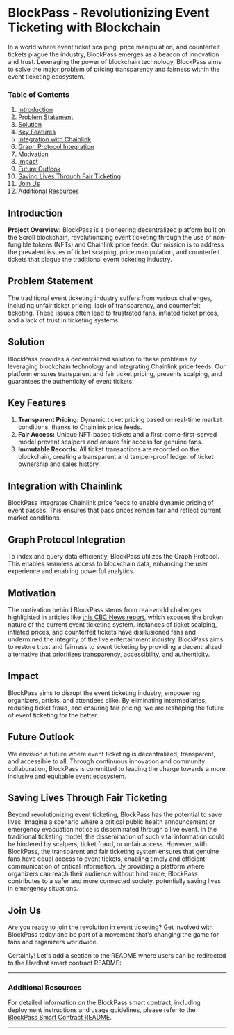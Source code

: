 # BlockPass - Revolutionizing Event Ticketing with Blockchain

In a world where event ticket scalping, price manipulation, and counterfeit tickets plague the industry, BlockPass emerges as a beacon of innovation and trust. Leveraging the power of blockchain technology, BlockPass aims to solve the major problem of pricing transparency and fairness within the event ticketing ecosystem.

### Table of Contents
1. [Introduction](#introduction)
2. [Problem Statement](#problem-statement)
3. [Solution](#solution)
4. [Key Features](#key-features)
5. [Integration with Chainlink](#integration-with-chainlink)
6. [Graph Protocol Integration](#graph-protocol-integration)
7. [Motivation](#motivation)
8. [Impact](#impact)
9. [Future Outlook](#future-outlook)
10. [Saving Lives Through Fair Ticketing](#saving-lives-through-fair-ticketing)
11. [Join Us](#join-us)
12. [Additional Resources](#additional-resources)

## Introduction

**Project Overview:**
BlockPass is a pioneering decentralized platform built on the Scroll blockchain, revolutionizing event ticketing through the use of non-fungible tokens (NFTs) and Chainlink price feeds. Our mission is to address the prevalent issues of ticket scalping, price manipulation, and counterfeit tickets that plague the traditional event ticketing industry.

## Problem Statement

The traditional event ticketing industry suffers from various challenges, including unfair ticket pricing, lack of transparency, and counterfeit ticketing. These issues often lead to frustrated fans, inflated ticket prices, and a lack of trust in ticketing systems.

## Solution

BlockPass provides a decentralized solution to these problems by leveraging blockchain technology and integrating Chainlink price feeds. Our platform ensures transparent and fair ticket pricing, prevents scalping, and guarantees the authenticity of event tickets.

## Key Features

1. **Transparent Pricing:** Dynamic ticket pricing based on real-time market conditions, thanks to Chainlink price feeds.
2. **Fair Access:** Unique NFT-based tickets and a first-come-first-served model prevent scalpers and ensure fair access for genuine fans.
3. **Immutable Records:** All ticket transactions are recorded on the blockchain, creating a transparent and tamper-proof ledger of ticket ownership and sales history.

## Integration with Chainlink

BlockPass integrates Chainlink price feeds to enable dynamic pricing of event passes. This ensures that pass prices remain fair and reflect current market conditions.

## Graph Protocol Integration

To index and query data efficiently, BlockPass utilizes the Graph Protocol. This enables seamless access to blockchain data, enhancing the user experience and enabling powerful analytics.

## Motivation

The motivation behind BlockPass stems from real-world challenges highlighted in articles like [this CBC News report](https://www.cbc.ca/news/entertainment/concert-tickets-broken-1.7185987), which exposes the broken nature of the current event ticketing system. Instances of ticket scalping, inflated prices, and counterfeit tickets have disillusioned fans and undermined the integrity of the live entertainment industry. BlockPass aims to restore trust and fairness to event ticketing by providing a decentralized alternative that prioritizes transparency, accessibility, and authenticity.

## Impact

BlockPass aims to disrupt the event ticketing industry, empowering organizers, artists, and attendees alike. By eliminating intermediaries, reducing ticket fraud, and ensuring fair pricing, we are reshaping the future of event ticketing for the better.

## Future Outlook

We envision a future where event ticketing is decentralized, transparent, and accessible to all. Through continuous innovation and community collaboration, BlockPass is committed to leading the charge towards a more inclusive and equitable event ecosystem.

## Saving Lives Through Fair Ticketing

Beyond revolutionizing event ticketing, BlockPass has the potential to save lives. Imagine a scenario where a critical public health announcement or emergency evacuation notice is disseminated through a live event. In the traditional ticketing model, the dissemination of such vital information could be hindered by scalpers, ticket fraud, or unfair access. However, with BlockPass, the transparent and fair ticketing system ensures that genuine fans have equal access to event tickets, enabling timely and efficient communication of critical information. By providing a platform where organizers can reach their audience without hindrance, BlockPass contributes to a safer and more connected society, potentially saving lives in emergency situations.

## Join Us

Are you ready to join the revolution in event ticketing? Get involved with BlockPass today and be part of a movement that's changing the game for fans and organizers worldwide.

Certainly! Let's add a section to the README where users can be redirected to the Hardhat smart contract README:

---

### Additional Resources

For detailed information on the BlockPass smart contract, including deployment instructions and usage guidelines, please refer to the [BlockPass Smart Contract README](./hardhat/README.md).

---

